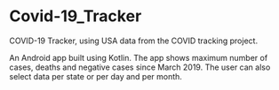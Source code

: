 # Covid-19_Tracker
COVID-19 Tracker, using USA data from the COVID tracking project. 

An Android app built using Kotlin. The app shows maximum number of cases, deaths and negative cases since March 2019. The user can also select data per state or per day and per month. 
